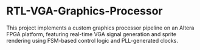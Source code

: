 # RTL-VGA-Graphics-Processor
This project implements a custom graphics processor pipeline on an Altera FPGA platform, featuring real-time VGA signal generation and sprite rendering using FSM-based control logic and PLL-generated clocks.
